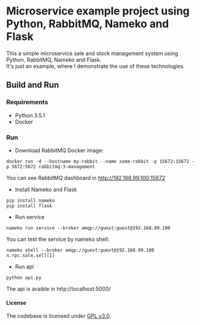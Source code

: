 # Microservice example project using Python, RabbitMQ, Nameko and Flask

This a simple microservice sale and stock management system using Python, RabbitMQ, Nameko and Flask.  
It's just an example, where I demonstrate the use of these technologies.

## Build and Run ##

### Requirements ###
* Python 3.5.1
* Docker
  
### Run ###
* Download RabbitMQ Docker image:
```shell
docker run -d --hostname my-rabbit --name some-rabbit -p 15672:15672 -p 5672:5672 rabbitmq:3-management
```
You can see RabbitMQ dashboard in http://192.168.99.100:15672

* Install Nameko and Flask
```shell
pip install nameko
pip install flask
```

* Run service
```shell
nameko run service --broker amqp://guest:guest@192.168.99.100
```

You can test the service by nameko shell:
```shell
nameko shell --broker amqp://guest:guest@192.168.99.100
n.rpc.sale.sell(1)
```

* Run api
```shell
python api.py
```

The api is avaible in http://localhost:5000/
  
#### License ####

The codebase is licensed under [GPL v3.0](http://www.gnu.org/licenses/gpl-3.0.html).
